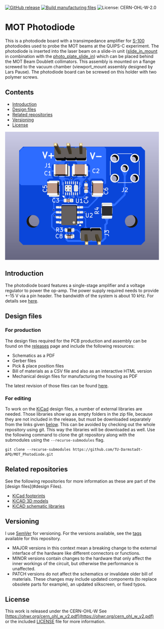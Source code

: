 [![GitHub release](https://img.shields.io/github/release/TU-Darmstadt-APQ/MOT_Photodiode.svg)](https://github.com/TU-Darmstadt-APQ/MOT_Photodiode/releases/latest)
[![Build manufacturing files](https://github.com/TU-Darmstadt-APQ/MOT_Photodiode/actions/workflows/ci.yml/badge.svg)](https://github.com/TU-Darmstadt-APQ/MOT_Photodiode/actions/workflows/ci.yml)
![License: CERN-OHL-W-2.0](https://img.shields.io/github/license/TU-Darmstadt-APQ/MOT_Photodiode?color=blue)
# MOT Photodiode
This is a photodiode board with a transimpedance amplifier for [S-100](https://osioptoelectronics.com/media/pages/products/photodetectors/solderable-chip-photodiodes/s-100vl/1aa00dfa44-1675100439/solderable-chips.pdf) photodiodes used to probe the MOT beams at the QUIPS-C experiment.
The photodiode is inserted into the laser beam on a slide-in unit ([slide_in_mount](photodiode_mount/slide_in_mount.ipt) in combination with the [photo_plate_slide_in](photodiode_mount/photo_plate_slide_in.ipt)) which can be placed behind the MOT Beam Doublett collimators. This assembly is mounted on a flange screwed to the vacuum chamber (viewport_mount assembly designed by Lars Pause). The photodiode board can be screwed on this holder with two polymer screws. 

## Contents
- [Introduction](#introduction)
- [Design files](#design-files)
- [Related repositories](#related-repositories)
- [Versioning](#versioning)
- [License](#license)

![DVI connector pin layout](images/board.png)

## Introduction
The photodiode board features a single-stage amplifier and a voltage regulator to power the op-amp. The power supply required needs to provide +-15 V via a pin header. The bandwidth of the system is about 10 kHz. For details see [here](datasheet/bandwidth.png).

## Design files
### For production
The design files required for the PCB production and assembly can be found on the [releases](../../releases) page and include the following resources:

- Schematics as a PDF
- Gerber files
- Pick & place position files
- Bill of materials as a CSV file and also as an interactive HTML version
- Mechanical design files for manufacturing the housing as PDF

The latest revision of those files can be found [here](../../releases/latest).

### For editing
To work on the [KiCad](https://www.kicad.org/) design files, a number of external libraries are needed. Those libraries show up as empty folders in the zip file, because they are not included in the release, but must be downloaded separately from the links given [below](#related-repositories). This can be avoided by checking out the whole repository using git. This way the libraries will be downloaded as well. Use the following command to clone the git repository along with the submodules  using the `--recurse-submodules` flag.
```
git clone --recurse-submodules https://github.com/TU-Darmstadt-APQ/MOT_Photodiode.git
```

## Related repositories
See the following repositories for more information as these are part of the [design files](#design Files).

- [KiCad footprints](https://github.com/PatrickBaus/footprints.pretty)
- [KiCAD 3D models](https://github.com/PatrickBaus/footprints.3dshapes)
- [KiCAD schematic libraries](https://github.com/PatrickBaus/KiCad-libraries)

## Versioning
I use [SemVer](http://semver.org/) for versioning. For the versions available, see the [tags](../../tags) available for this repository.

- MAJOR versions in this context mean a breaking change to the external interface of the hardware like different connectors or functions.
- MINOR versions contain changes to the hardware that only affect the inner workings of the circuit, but otherwise the performance is unaffected.
- PATCH versions do not affect the schematics or invalidate older bill of materials. These changes may include updated components (to replace obsolete parts for example), an updated silkscreen, or fixed typos.

## License
This work is released under the CERN-OHL-W
See [https://ohwr.org/cern_ohl_w_v2.pdf](https://ohwr.org/cern_ohl_w_v2.pdf) or the included [LICENSE](LICENSE) file for more information.
